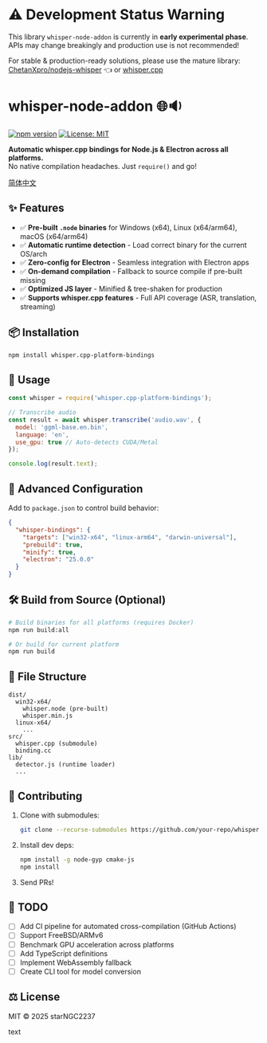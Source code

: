 # ⚠️ Development Status Warning

This library <code>whisper-node-addon</code> is currently in <strong>early experimental phase</strong>. APIs may change breakingly and production use is not recommended!<br/>

For stable & production-ready solutions, please use the mature library: <a href="https://github.com/ChetanXpro/nodejs-whisper">ChetanXpro/nodejs-whisper</a> 👈 or <a href="https://github.com/ggerganov/whisper.cpp">whisper.cpp</a>

# whisper-node-addon 🌐🔉

[![npm version](https://img.shields.io/npm/v/whisper.cpp-platform-bindings)](https://www.npmjs.com/package/whisper.cpp-platform-bindings)
[![License: MIT](https://img.shields.io/badge/License-MIT-blue.svg)](https://opensource.org/licenses/MIT)

**Automatic whisper.cpp bindings for Node.js & Electron across all platforms.**  
No native compilation headaches. Just `require()` and go!

[简体中文](README-zh.md)

## ✨ Features
- ✅ **Pre-built `.node` binaries** for Windows (x64), Linux (x64/arm64), macOS (x64/arm64)
- ✅ **Automatic runtime detection** - Load correct binary for the current OS/arch
- ✅ **Zero-config for Electron** - Seamless integration with Electron apps
- ✅ **On-demand compilation** - Fallback to source compile if pre-built missing
- ✅ **Optimized JS layer** - Minified & tree-shaken for production
- ✅ **Supports whisper.cpp features** - Full API coverage (ASR, translation, streaming)

## 📦 Installation
```bash
npm install whisper.cpp-platform-bindings
```

## 🚀 Usage
```javascript
const whisper = require('whisper.cpp-platform-bindings');

// Transcribe audio
const result = await whisper.transcribe('audio.wav', {
  model: 'ggml-base.en.bin',
  language: 'en',
  use_gpu: true // Auto-detects CUDA/Metal
});

console.log(result.text); 
```

## 🔧 Advanced Configuration
Add to `package.json` to control build behavior:
```json
{
  "whisper-bindings": {
    "targets": ["win32-x64", "linux-arm64", "darwin-universal"],
    "prebuild": true,
    "minify": true,
    "electron": "25.0.0"
  }
}
```

## 🛠 Build from Source (Optional)
```bash
# Build binaries for all platforms (requires Docker)
npm run build:all

# Or build for current platform
npm run build
```

## 📂 File Structure
```
dist/
  win32-x64/
    whisper.node (pre-built)
    whisper.min.js
  linux-x64/
    ...
src/
  whisper.cpp (submodule)
  binding.cc
lib/
  detector.js (runtime loader)
  ...
```

## 🤝 Contributing
1. Clone with submodules:
   ```bash
   git clone --recurse-submodules https://github.com/your-repo/whisper.cpp-platform-bindings.git
   ```
2. Install dev deps:
   ```bash
   npm install -g node-gyp cmake-js
   npm install
   ```
3. Send PRs!

## 📜 TODO
- [ ] Add CI pipeline for automated cross-compilation (GitHub Actions)
- [ ] Support FreeBSD/ARMv6
- [ ] Benchmark GPU acceleration across platforms
- [ ] Add TypeScript definitions
- [ ] Implement WebAssembly fallback
- [ ] Create CLI tool for model conversion

## ⚖️ License
MIT © 2025 starNGC2237

text
